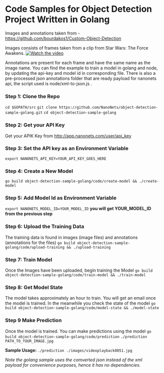 # Code Samples for Object Detection Project Written in Golang

Images and annotations taken from - https://github.com/bourdakos1/Custom-Object-Detection

Images consists of frames taken from a clip from Star Wars: The Force Awakens.
[![Watch the video](https://github.com/bourdakos1/Custom-Object-Detection/raw/master/screenshots/starwars_small.gif)](https://www.youtube.com/watch?v=xW2hpkoaIiM)

Annotations are present for each frame and have the same name as the image name. You can find the example to train a model in golang and node, by updating the api-key and model id in corresponding file. There is also a pre-processed json annotations folder that are ready payload for nanonets api, the script used is node/xml-to-json.js .


### Step 1: Clone the Repo
```cd $GOPATH/src```
```git clone https://github.com/NanoNets/object-detection-sample-golang.git```
```cd object-detection-sample-golang```

### Step 2: Get your API Key
Get your APIK Key from http://app.nanonets.com/user/api_key

### Step 3: Set the API key as an Environment Variable
`export NANONETS_API_KEY=YOUR_API_KEY_GOES_HERE`

### Step 4: Create a New Model
`go build object-detection-sample-golang/code/create-model && ./create-model`

### Step 5: Add Model Id as Environment Variable
`export NANONETS_MODEL_ID=YOUR_MODEL_ID`
 **you will get YOUR_MODEL_ID from the previous step**

### Step 6: Upload the Training Data
The training data is found in images (image files) and annotations (annotations for the files)
`go build object-detection-sample-golang/code/upload-training && ./upload-training`

### Step 7: Train Model
Once the Images have been uploaded, begin training the Model
`go build object-detection-sample-golang/code/train-model && ./train-model`

### Step 8: Get Model State
The model takes approximately an hour to train. You will get an email once the model is trained. In the meanwhile you check the state of the model
`go build object-detection-sample-golang/code/model-state && ./model-state`

### Step 9 Make Prediction
Once the model is trained. You can make predictions using the model
`go build object-detection-sample-golang/code/prediction`
`./prediction PATH_TO_YOUR_IMAGE.jpg`

**Sample Usage:**
`./prediction ./images/videoplayback0051.jpg`


*Note the golang sample uses the comverted json instead of the xml payload for convenience purposes, hence it has no dependencies.*
